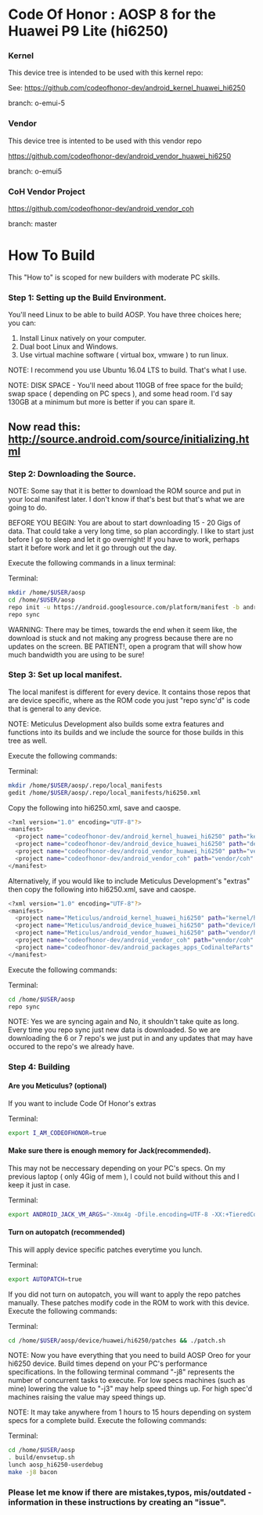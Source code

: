 # Code Of Honor : AOSP 8 for the Huawei P9 Lite (hi6250)

### Kernel
This device tree is intended to be used with this kernel repo:

See: https://github.com/codeofhonor-dev/android_kernel_huawei_hi6250

branch: o-emui-5
### Vendor
This device tree is intented to be used with this vendor repo

https://github.com/codeofhonor-dev/android_vendor_huawei_hi6250

branch: o-emui5

### CoH Vendor Project

https://github.com/codeofhonor-dev/android_vendor_coh

branch: master

# How To Build
This "How to" is scoped for new builders with moderate PC skills.

### Step 1: Setting up the Build Environment.

You'll need Linux to be able to build AOSP. You have three choices here; you can:

1. Install Linux natively on your computer.
2. Dual boot Linux and Windows.
3. Use virtual machine software ( virtual box, vmware ) to run linux.

NOTE: I recommend you use Ubuntu 16.04 LTS to build. That's what I use.

NOTE: DISK SPACE - You'll need about 110GB of free space for the build; swap space ( depending on PC specs ), and some head room. I'd say 130GB at a minimum but more is better if you can spare it.

## Now read this: http://source.android.com/source/initializing.html

### Step 2: Downloading the Source.

NOTE: Some say that it is better to download the ROM source and put in your local manifest later. I don't know if that's best but that's what we are going to do.

BEFORE YOU BEGIN: You are about to start downloading 15 - 20 Gigs of data. That could take a very long time, so plan accordingly. I like to start just before I go to sleep and let it go overnight! If you have to work, perhaps start it before work and let it go through out the day.

Execute the following commands in a linux terminal:

Terminal:
```bash
mkdir /home/$USER/aosp
cd /home/$USER/aosp
repo init -u https://android.googlesource.com/platform/manifest -b android-8.1.0_r18
repo sync
```
WARNING: There may be times, towards the end when it seem like, the download is stuck and not making any progress because there are no updates on the screen. BE PATIENT!, open a program that will show how much bandwidth you are using to be sure!

### Step 3: Set up local manifest.

The local manifest is different for every device. It contains those repos that are device specific, where as the ROM code you just "repo sync'd" is code that is general to any device.

NOTE: Meticulus Development also builds some extra features and functions into its builds and we include the source for those builds in this tree as well.

Execute the following commands:

Terminal:
```bash
mkdir /home/$USER/aosp/.repo/local_manifests
gedit /home/$USER/aosp/.repo/local_manifests/hi6250.xml
```
Copy the following into hi6250.xml, save and caospe.
```bash
<?xml version="1.0" encoding="UTF-8"?>
<manifest>
  <project name="codeofhonor-dev/android_kernel_huawei_hi6250" path="kernel/huawei/hi6250" remote="github" revision="o-emui5"/>
  <project name="codeofhonor-dev/android_device_huawei_hi6250" path="device/huawei/hi6250" remote="github" revision="o-emui5"/>
  <project name="codeofhonor-dev/android_vendor_huawei_hi6250" path="vendor/huawei/hi6250" remote="github" revision="o-emui5"/>
  <project name="codeofhonor-dev/android_vendor_coh" path="vendor/coh" remote="github" revision="master"/>
</manifest>
```

Alternatively, if you would like to include Meticulus Development's "extras" then copy the following into hi6250.xml, save and caospe.
```bash
<?xml version="1.0" encoding="UTF-8"?>
<manifest>
  <project name="Meticulus/android_kernel_huawei_hi6250" path="kernel/huawei/hi6250" remote="github" revision="o-emui5"/>
  <project name="Meticulus/android_device_huawei_hi6250" path="device/huawei/hi6250" remote="github" revision="o-emui5"/>
  <project name="Meticulus/android_vendor_huawei_hi6250" path="vendor/huawei/hi6250" remote="github" revision="o-emui5"/>
  <project name="codeofhonor-dev/android_vendor_coh" path="vendor/coh" remote="github" revision="master"/>
  <project name="codeofhonor-dev/android_packages_apps_CodinalteParts" path="packages/apps/CodinalteParts" remote="github" revision="hi6250"/>
</manifest>
```

Execute the following commands:

Terminal:
```bash
cd /home/$USER/aosp
repo sync
```

NOTE: Yes we are syncing again and No, it shouldn't take quite as long. Every time you repo sync just new data is downloaded. So we are downloading the 6 or 7 repo's we just put in and any updates that may have occured to the repo's we already have.

### Step 4: Building

#### Are you Meticulus? (optional)
If you want to include Code Of Honor's extras

Terminal:
```bash
export I_AM_CODEOFHONOR=true
```

#### Make sure there is enough memory for Jack(recommended).
This may not be neccessary depending on your PC's specs. On my previous laptop ( only 4Gig of mem ), I could not build without this and I keep it just in case.

Terminal:
```bash
export ANDROID_JACK_VM_ARGS="-Xmx4g -Dfile.encoding=UTF-8 -XX:+TieredCompilation"
```

#### Turn on autopatch (recommended)
This will apply device specific patches everytime you lunch.

Terminal:
```bash
export AUTOPATCH=true
```

If you did not turn on autopatch, you will want to apply the repo patches manually. These patches modify code in the ROM to work with this device.
Execute the following commands:

Terminal:
```bash
cd /home/$USER/aosp/device/huawei/hi6250/patches && ./patch.sh
```

NOTE: Now you have everything that you need to build AOSP Oreo for your hi6250 device. Build times depend on your PC's performance specifications. In the following terminal command "-j8" represents the number of concurrent tasks to execute. For low specs machines (such as mine) lowering the value to "-j3" may help speed things up. For high spec'd machines raising the value may speed things up.

NOTE: It may take anywhere from 1 hours to 15 hours depending on system specs for a complete build.
Execute the following commands:

Terminal:
```bash
cd /home/$USER/aosp
. build/envsetup.sh
lunch aosp_hi6250-userdebug
make -j8 bacon
```


### Please let me know if there are mistakes,typos, mis/outdated - information in these instructions by creating an "issue".
